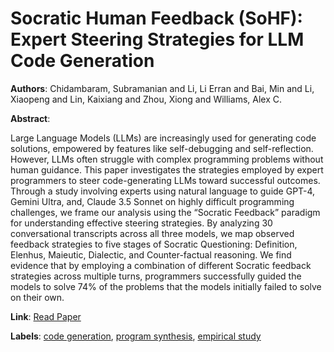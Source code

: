 # Socratic Human Feedback (SoHF): Expert Steering Strategies for LLM Code Generation

**Authors**: Chidambaram, Subramanian and Li, Li Erran and Bai, Min and Li, Xiaopeng and Lin, Kaixiang and Zhou, Xiong and Williams, Alex C.

**Abstract**:

Large Language Models (LLMs) are increasingly used for generating code solutions, empowered by features like self-debugging and self-reflection. However, LLMs often struggle with complex programming problems without human guidance. This paper investigates the strategies employed by expert programmers to steer code-generating LLMs toward successful outcomes. Through a study involving experts using natural language to guide GPT-4, Gemini Ultra, and, Claude 3.5 Sonnet on highly difficult programming challenges, we frame our analysis using the “Socratic Feedback” paradigm for understanding effective steering strategies. By analyzing 30 conversational transcripts across all three models, we map observed feedback strategies to five stages of Socratic Questioning: Definition, Elenhus, Maieutic, Dialectic, and Counter-factual reasoning. We find evidence that by employing a combination of different Socratic feedback strategies across multiple turns, programmers successfully guided the models to solve 74% of the problems that the models initially failed to solve on their own.

**Link**: [Read Paper](https://aclanthology.org/2024.findings-emnlp.908)

**Labels**: [code generation](../../labels/code_generation.md), [program synthesis](../../labels/program_synthesis.md), [empirical study](../../labels/empirical_study.md)
